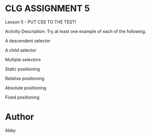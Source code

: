 # CLG ASSIGNMENT 5
Lesson 5 - PUT CSS TO THE TEST!

Activity Description: Try at least one example of each of the following.

A descendent selector

A child selector

Multiple selectors

Static positioning

Relative positioning

Absolute positioning

Fixed positioning


# Author
Abby

